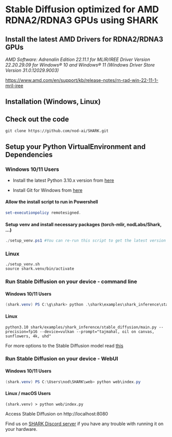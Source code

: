 # Stable Diffusion optimized for AMD RDNA2/RDNA3 GPUs using SHARK

## Install the latest AMD Drivers for RDNA2/RDNA3 GPUs

*AMD Software: Adrenalin Edition 22.11.1 for MLIR/IREE Driver Version 22.20.29.09 for Windows® 10 and Windows® 11 (Windows Driver Store Version 31.0.12029.9003)*

https://www.amd.com/en/support/kb/release-notes/rn-rad-win-22-11-1-mril-iree

## Installation (Windows, Linux)

## Check out the code

```shell
git clone https://github.com/nod-ai/SHARK.git
```

## Setup your Python VirtualEnvironment and Dependencies

### Windows 10/11 Users

* Install the latest Python 3.10.x version from [here](https://www.python.org/downloads/windows/)

* Install Git for Windows from [here](https://git-scm.com/download/win)

#### Allow the install script to run in Powershell
```powershell
set-executionpolicy remotesigned.  
```

#### Setup venv and install necessary packages (torch-mlir, nodLabs/Shark, ...)
```powershell
./setup_venv.ps1 #You can re-run this script to get the latest version
```

### Linux

```shell
./setup_venv.sh
source shark.venv/bin/activate
```

### Run Stable Diffusion on your device - command line

#### Windows 10/11 Users
```powershell
(shark.venv) PS C:\g\shark> python .\shark\examples\shark_inference\stable_diffusion\main.py --precision="fp16" --prompt="tajmahal, snow, sunflowers, oil on canvas" --device="vulkan"
```

#### Linux
```shell
python3.10 shark/examples/shark_inference/stable_diffusion/main.py --precision=fp16 --device=vulkan --prompt="tajmahal, oil on canvas, sunflowers, 4k, uhd"
```

For more options to the Stable Diffusion model read [this](https://github.com/nod-ai/SHARK/blob/main/shark/examples/shark_inference/stable_diffusion/README.md)


### Run Stable Diffusion on your device - WebUI

#### Windows 10/11 Users
```powershell
(shark.venv) PS C:\Users\nod\SHARK\web> python web\index.py
```
#### Linux / macOS Users
```shell
(shark.venv) > python web/index.py
```

Access Stable Diffusion on http://localhost:8080


Find us on [SHARK Discord server](https://discord.gg/RUqY2h2s9u) if you have any trouble with running it on your hardware. 
